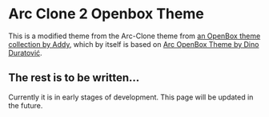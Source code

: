 # Arc Clone 2 Openbox Theme
This is a modified theme from the Arc-Clone theme from [an OpenBox theme collection by Addy](https://github.com/addy-dclxvi/openbox-theme-collections), which by itself is based on [Arc OpenBox Theme by Dino Duratović](https://github.com/dglava/arc-openbox/blob/master/Arc/openbox-3/themerc).
## The rest is to be written...
Currently it is in early stages of development. This page will be updated in the future.